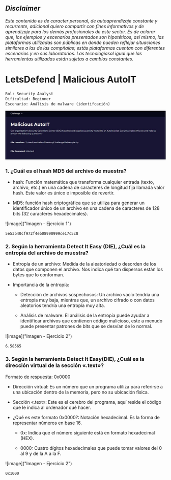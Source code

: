 ## *Disclaimer*

*Este contenido es de caracter personal, de autoaprendizaje constante y recurrente, adicional quiero compartir con fines informativos y de aprendizaje para los demás profesionales de este sector. Es de aclarar que, los ejemplos y escenarios presentados son hipotéticos, así mismo, las plataformas utilizadas son públicas en donde pueden reflejar situaciones similares a las de las compñaías; estás plataformas cuentan con diferentes escenarios y en sus laboratorios. Las tecnologíasal igual que las herramientas utilizadas están sujetas a cambios constantes.*

# LetsDefend | Malicious AutoIT

    Rol: Security Analyst
    Dificultad: Beginner
    Escenario: Análisis de malware (identifcación)

![image](https://github.com/jccerquera/LetsDef-Beg_MaliciousAutoIT/blob/main/img/Malicious-AutoIT.JPG "Lets Defend - Malicious AutoIT")


### 1. ¿Cuál es el hash MD5 del archivo de muestra? ###
	
- hash: Función matemática que transforma cualquier entrada (texto, archivo, etc.) en una cadena de caracteres de longitud fija llamada valor hash. Este valor es único e imposible de revertir.
	
- MD5: función hash criptográfica que se utiliza para generar un identificador único de un archivo en una cadena de caracteres de 128 bits (32 caracteres hexadecimales).

![image]("Imagen - Ejercicio 1")

	5e53b40cf972f4eb08990999ce17c5c8
	
	
### 2. Según la herramienta Detect It Easy (DIE), ¿Cuál es la entropía del archivo de muestra? ###
	
- Entropía de un archivo: Medida de la aleatoriedad o desorden de los datos que componen el archivo. Nos indica qué tan dispersos están los bytes que lo conforman.
	
- Importancia de la entropía:
  
	+ Detección de archivos sospechosos: Un archivo  vacío tendría una entropía muy baja, mientras que, un archivo cifrado o con datos aleatorios tendría una entropía muy alta.

	+ Análisis de malware: El análisis de la entropía puede ayudar a identificar archivos que contienen código malicioso, este a menudo puede presentar patrones de bits que se desvían de lo normal.

![image]("Imagen - Ejercicio 2")

	6.58565


### 3. Según la herramienta Detect It Easy(DIE), ¿Cuál es la dirección virtual de la sección «.text»? ###

Formato de respuesta: 0x0000
	
- Dirección virtual: Es un número que un programa utiliza para referirse a una ubicación dentro de la memoria, pero no su ubicación física.

- Sección «.text»: Este es el cerebro del programa, aquí reside el código que le indica al ordenador qué hacer.

- ¿Qué es este formato 0x0000?: Notación hexadecimal. Es la forma de representar números en base 16.

	+ 0x: Indica que el número siguiente está en formato hexadecimal (HEX).
 
 	+ 0000: Cuatro dígitos hexadecimales que puede tomar valores del 0 al 9 y de la A a la F.

![image]("Imagen - Ejercicio 2")

	0x1000
